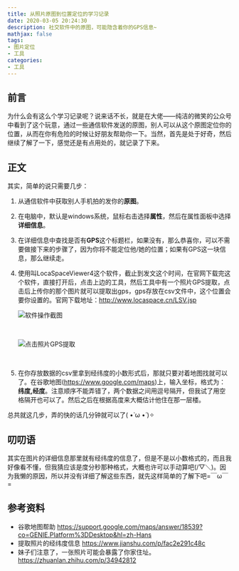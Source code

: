 ```yaml
---
title: 从照片原图到位置定位的学习记录
date: 2020-03-05 20:24:30
description: 社交软件中的原图，可能隐含着你的GPS信息~
mathjax: false
tags: 
- 图片定位
- 工具
categories:
- 工具
---
```

## 前言

为什么会有这么个学习记录呢？说来话不长，就是在大佬——纯洁的微笑的公众号中看到了这个玩意，通过一些通信软件发送的原图，别人可以从这个原图定位你的位置，从而在你有危险的时候让好朋友帮助你一下。当然，首先是处于好奇，然后继续了解了一下，感觉还是有点用处的，就记录了下来。

## 正文

其实，简单的说只需要几步：

1. 从通信软件中获取别人手机拍的发你的**原图**。

2. 在电脑中，默认是windows系统，鼠标右击选择**属性**，然后在属性面板中选择**详细信息**。

3. 在详细信息中查找是否有**GPS**这个标题栏，如果没有，那么恭喜你，可以不需要做接下来的步骤了，因为你将不能定位他/她的位置；如果有GPS这一块信息，那么继续走。

4. 使用叫LocaSpaceViewer4这个软件，截止到发文这个时间，在官网下载完这个软件，直接打开后，点击上边的工具，然后工具中有一个照片GPS提取，点击后上传你的那个图片就可以提取出gps，gps存放在csv文件中，这个位置会要你设置的。官网下载地址：http://www.locaspace.cn/LSV.jsp

   

   ![软件操作截图](/images/2020-03-05-从照片原图到位置定位的学习记录/operating.png)

   ​															

   ![点击照片GPS提取](/images/2020-03-05-从照片原图到位置定位的学习记录/operating2.png)

   ​															

5. 在你存放数据的csv里拿到经纬度的小数形式后，那就只要对着地图找就可以了。在谷歌地图(https://www.google.com/maps)上，输入坐标，格式为：**纬度,经度**。注意顺序不能弄错了，两个数据之间用逗号隔开，但我试了用空格隔开也可以了。然后之后在根据高度来大概估计他住在那一层楼。

总共就这几步，弄的快的话几分钟就可以了( •̀ ω •́ )✧

## 叨叨语

其实在图片的详细信息那里就有经纬度的信息了，但是不是以小数格式的，而且我好像看不懂，但我猜应该是度分秒那种格式，大概也许可以手动算吧(/▽＼)。因为我懒的原因，所以并没有详细了解这些东西，就先这样简单的了解下吧=￣ω￣=

## 参考资料

- 谷歌地图帮助 https://support.google.com/maps/answer/18539?co=GENIE.Platform%3DDesktop&hl=zh-Hans
- 提取照片的经纬度信息 https://www.jianshu.com/p/fac2e291c48c
- 妹子们注意了，一张照片可能会暴露了你家住址。 https://zhuanlan.zhihu.com/p/34942812
